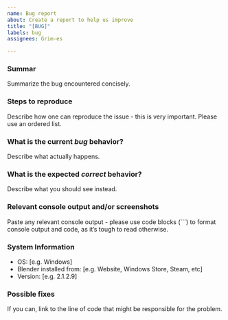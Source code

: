 ```yaml
---
name: Bug report
about: Create a report to help us improve
title: "[BUG]"
labels: bug
assignees: Grim-es

---
```


### Summar

Summarize the bug encountered concisely.

### Steps to reproduce

Describe how one can reproduce the issue - this is very important. Please use an ordered list.

### What is the current *bug* behavior?

Describe what actually happens.

### What is the expected *correct* behavior?

Describe what you should see instead.

### Relevant console output and/or screenshots

Paste any relevant console output - please use code blocks (```) to format console output and code, as it’s tough to
read otherwise.

### System Information

- OS: [e.g. Windows]
- Blender installed from: [e.g. Website, Windows Store, Steam, etc]
- Version: [e.g. 2.1.2.9]

### Possible fixes

If you can, link to the line of code that might be responsible for the problem.

